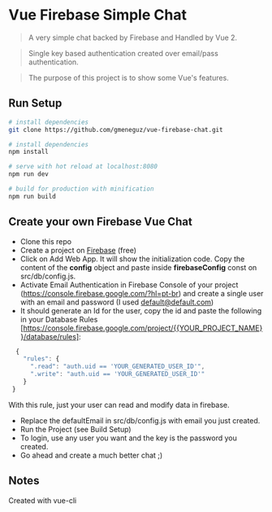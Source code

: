 # Vue Firebase Simple Chat

> A very simple chat backed by Firebase and Handled by Vue 2.

> Single key based authentication created over email/pass authentication.

> The purpose of this project is to show some Vue's features.


## Run Setup

``` bash
# install dependencies
git clone https://github.com/gmeneguz/vue-firebase-chat.git

# install dependencies
npm install

# serve with hot reload at localhost:8080
npm run dev

# build for production with minification
npm run build
```

## Create your own Firebase Vue Chat

 - Clone this repo
 - Create a project on [Firebase](https://console.firebase.google.com/) (free)
 - Click on Add Web App. It will show the initialization code. Copy the content of the **config** object and paste inside **firebaseConfig** const on src/db/config.js.
 - Activate Email Authentication in Firebase Console of your project (https://console.firebase.google.com/?hl=pt-br) and create a single user with an email and password (I used default@default.com)
 - It should generate an Id for the user, copy the id and paste the following in your Database Rules [https://console.firebase.google.com/project/{{YOUR_PROJECT_NAME}}/database/rules]:
```javascript
  {
    "rules": {
      ".read": "auth.uid == 'YOUR_GENERATED_USER_ID'",
      ".write": "auth.uid == 'YOUR_GENERATED_USER_ID'"
    }
 }
 ```
 With this rule, just your user can read and modify data in firebase.

 - Replace the defaultEmail in src/db/config.js with email you just created.
 - Run the Project (see Build Setup)
 - To login, use any user you want and the key is the password you created.
 - Go ahead and create a much better chat ;)

## Notes

Created with vue-cli
